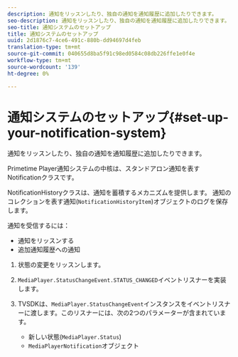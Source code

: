 ```yaml
---
description: 通知をリッスンしたり、独自の通知を通知履歴に追加したりできます。
seo-description: 通知をリッスンしたり、独自の通知を通知履歴に追加したりできます。
seo-title: 通知システムのセットアップ
title: 通知システムのセットアップ
uuid: 2d1876c7-4ce6-491c-880b-dd94697d4feb
translation-type: tm+mt
source-git-commit: 040655d8ba5f91c98ed0584c08db226ffe1e0f4e
workflow-type: tm+mt
source-wordcount: '139'
ht-degree: 0%

---
```



# 通知システムのセットアップ{#set-up-your-notification-system}

通知をリッスンしたり、独自の通知を通知履歴に追加したりできます。

Primetime Player通知システムの中核は、スタンドアロン通知を表すNotificationクラスです。

NotificationHistoryクラスは、通知を蓄積するメカニズムを提供します。 通知のコレクションを表す通知(`NotificationHistoryItem`)オブジェクトのログを保存します。

通知を受信するには：

* 通知をリッスンする
* 追加通知履歴への通知

1. 状態の変更をリッスンします。
1. `MediaPlayer.StatusChangeEvent.STATUS_CHANGED`イベントリスナーを実装します。
1. TVSDKは、`MediaPlayer.StatusChangeEvent`インスタンスをイベントリスナーに渡します。このリスナーには、次の2つのパラメーターが含まれています。

   * 新しい状態(`MediaPlayer.Status`)
   * `MediaPlayerNotification`オブジェクト

